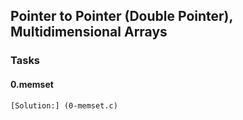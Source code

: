 ## Pointer to Pointer (Double Pointer), Multidimensional Arrays

### Tasks

#### 0.memset
	[Solution:] (0-memset.c)
